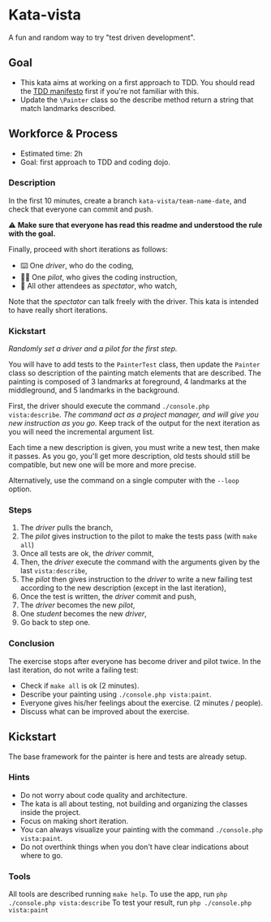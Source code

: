 # Kata-vista
A fun and random way to try "test driven development".

## Goal
* This kata aims at working on a first approach to TDD. You should read the [TDD manifesto](https://tddmanifesto.com/) first if you're not familiar with this.
* Update the `\Painter` class so the describe method return a string that match landmarks described.

## Workforce & Process
* Estimated time: 2h
* Goal: first approach to TDD and coding dojo.

### Description
In the first 10 minutes, create a branch `kata-vista/team-name-date`, and check that everyone can commit and push.

⚠️ **Make sure that everyone has read this readme and understood the rule with the goal.**

Finally, proceed with short iterations as follows:
* ⌨️ One *driver*, who do the coding,
* 🧑‍✈️️ One *pilot*, who gives the coding instruction,
* 🏫 All other attendees as *spectator*, who watch,

Note that the *spectator* can talk freely with the driver. This kata is intended to have really short iterations.

### Kickstart
_Randomly set a driver and a pilot for the first step._

You will have to add tests to the `PainterTest` class, then update the `Painter` class so description of the painting match elements that are described.
The painting is composed of 3 landmarks at foreground, 4 landmarks at the middleground, and 5 landmarks in the background.

First, the driver should execute the command `./console.php vista:describe`.
*The command act as a project manager, and will give you new instruction as you go.*
Keep track of the output for the next iteration as you will need the incremental argument list.

Each time a new description is given, you must write a new test, then make it passes.
As you go, you'll get more description, old tests should still be compatible, but new one will be more and more precise.

Alternatively, use the command on a single computer with the `--loop` option.

### Steps
1. The *driver* pulls the branch,
2. The *pilot* gives instruction to the pilot to make the tests pass (with `make all`)
3. Once all tests are ok, the *driver* commit,
4. Then, the *driver* execute the command with the arguments given by the last `vista:describe`,
5. The *pilot* then gives instruction to the *driver* to write a new failing test according to the new description (except in the last iteration),
6. Once the test is written, the *driver* commit and push,
8. The *driver* becomes the new *pilot*,
9. One *student* becomes the new *driver*,
10. Go back to step one.

### Conclusion

The exercise stops after everyone has become driver and pilot twice. In the last iteration, do not write a failing test:
* Check if `make all` is ok (2 minutes).
* Describe your painting using `./console.php vista:paint`.
* Everyone gives his/her feelings about the exercise. (2 minutes / people).
* Discuss what can be improved about the exercise.

## Kickstart
The base framework for the painter is here and tests are already setup.

### Hints
* Do not worry about code quality and architecture.
* The kata is all about testing, not building and organizing the classes inside the project.
* Focus on making short iteration.
* You can always visualize your painting with the command `./console.php vista:paint`.
* Do not overthink things when you don't have clear indications about where to go.

### Tools
All tools are described running ```make help```.
To use the app, run `php ./console.php vista:describe`
To test your result, run `php ./console.php vista:paint`